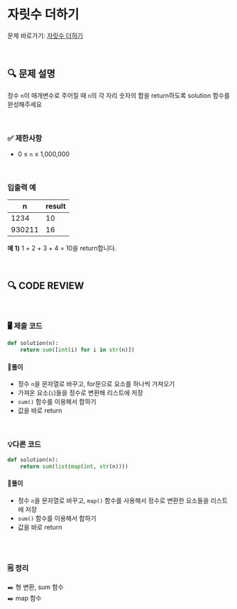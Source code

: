 # 자릿수 더하기

문제 바로가기: [자릿수 더하기](https://school.programmers.co.kr/learn/courses/30/lessons/120906)

<br/>

## **🔍 문제 설명**

정수 `n`이 매개변수로 주어질 때 `n`의 각 자리 숫자의 합을 return하도록 solution 함수를 완성해주세요

<br/>

### **✅ 제한사항**

- 0 ≤ `n` ≤ 1,000,000
<br/>

### **입출력 예**

|    n   |  result |
| ------ | ------- |
|  1234  |    10   |
| 930211 |    16   |

**예 1)**
1 + 2 + 3 + 4 = 10을 return합니다.

<br/>

## **🔍 CODE REVIEW**
<br/>

### **🖥️ 제출 코드**

```python
def solution(n):
    return sum([int(i) for i in str(n)])
```

#### **📍풀이**

- 정수 `n`을 문자열로 바꾸고, for문으로 요소를 하나씩 가져오기
- 가져온 요소(`i`)들을 정수로 변환해 리스트에 저장
- `sum()` 함수를 이용해서 합하기
- 값을 바로 return

<br/>

### **💡다른 코드**

```python
def solution(n):
    return sum(list(map(int, str(n))))
```

#### **📍풀이**

- 정수 `n`을 문자열로 바꾸고, `map()` 함수를 사용해서 정수로 변환한 요소들을 리스트에 저장
- `sum()` 함수를 이용해서 합하기
- 값을 바로 return
<br/>

  #
### **🗒️ 정리**
✒️ 형 변환, sum 함수   
✒️ map 함수  
